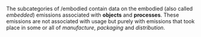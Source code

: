 The subcategories of /embodied contain data on the embodied (also called
*embedded*) emissions associated with **objects** and **processes**.
These emissions are not associated with usage but purely with emissions
that took place in some or all of *manufacture*, *packaging* and
*distribution*.

